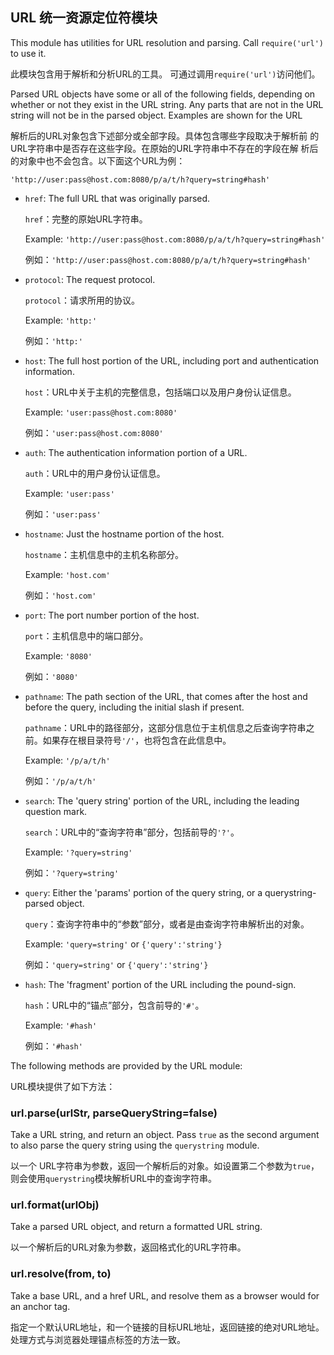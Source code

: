 ## URL 统一资源定位符模块

This module has utilities for URL resolution and parsing.
Call `require('url')` to use it.

此模块包含用于解析和分析URL的工具。
可通过调用`require('url')`访问他们。

Parsed URL objects have some or all of the following fields, depending on
whether or not they exist in the URL string. Any parts that are not in the URL
string will not be in the parsed object. Examples are shown for the URL

解析后的URL对象包含下述部分或全部字段。具体包含哪些字段取决于解析前
的URL字符串中是否存在这些字段。在原始的URL字符串中不存在的字段在解
析后的对象中也不会包含。以下面这个URL为例：

`'http://user:pass@host.com:8080/p/a/t/h?query=string#hash'`

* `href`: The full URL that was originally parsed.

  `href`：完整的原始URL字符串。

  Example: `'http://user:pass@host.com:8080/p/a/t/h?query=string#hash'`

  例如：`'http://user:pass@host.com:8080/p/a/t/h?query=string#hash'`
* `protocol`: The request protocol.

  `protocol`：请求所用的协议。

  Example: `'http:'`

  例如：`'http:'`
* `host`: The full host portion of the URL, including port and authentication information.

  `host`：URL中关于主机的完整信息，包括端口以及用户身份认证信息。

  Example: `'user:pass@host.com:8080'`

  例如：`'user:pass@host.com:8080'`
* `auth`: The authentication information portion of a URL.

  `auth`：URL中的用户身份认证信息。

  Example: `'user:pass'`

  例如：`'user:pass'`
* `hostname`: Just the hostname portion of the host.

  `hostname`：主机信息中的主机名称部分。

  Example: `'host.com'`

  例如：`'host.com'`
* `port`: The port number portion of the host.

  `port`：主机信息中的端口部分。

  Example: `'8080'`

  例如：`'8080'`
* `pathname`: The path section of the URL, that comes after the host and before the query, including the initial slash if present.

  `pathname`：URL中的路径部分，这部分信息位于主机信息之后查询字符串之前。如果存在根目录符号`'/'`，也将包含在此信息中。

  Example: `'/p/a/t/h'`

  例如：`'/p/a/t/h'`
* `search`: The 'query string' portion of the URL, including the leading question mark.

  `search`：URL中的“查询字符串”部分，包括前导的`'?'`。

  Example: `'?query=string'`

  例如：`'?query=string'`
* `query`: Either the 'params' portion of the query string, or a querystring-parsed object.

  `query`：查询字符串中的“参数”部分，或者是由查询字符串解析出的对象。

  Example: `'query=string'` or `{'query':'string'}`

  例如：`'query=string'` or `{'query':'string'}`
* `hash`: The 'fragment' portion of the URL including the pound-sign.

  `hash`：URL中的“锚点”部分，包含前导的`'#'`。

  Example: `'#hash'`

  例如：`'#hash'`

The following methods are provided by the URL module:

URL模块提供了如下方法：

### url.parse(urlStr, parseQueryString=false)

Take a URL string, and return an object.  Pass `true` as the second argument to also parse
the query string using the `querystring` module.

以一个 URL字符串为参数，返回一个解析后的对象。如设置第二个参数为`true`，
则会使用`querystring`模块解析URL中的查询字符串。

### url.format(urlObj)

Take a parsed URL object, and return a formatted URL string.

以一个解析后的URL对象为参数，返回格式化的URL字符串。

### url.resolve(from, to)

Take a base URL, and a href URL, and resolve them as a browser would for an anchor tag.

指定一个默认URL地址，和一个链接的目标URL地址，返回链接的绝对URL地址。处理方式与浏览器处理锚点标签的方法一致。